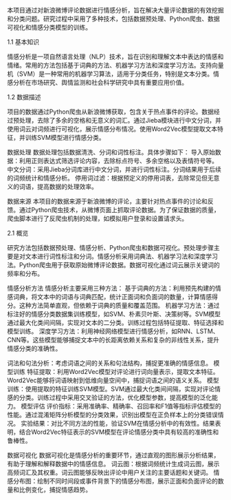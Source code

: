 本项目通过对新浪微博评论数据进行情感分析，旨在解决大量评论数据的有效挖掘和分类问题。研究过程中采用了多种技术，包括数据预处理、Python爬虫、数据可视化和情感分类模型的训练。

1.1  基本知识

情感分析是一项自然语言处理（NLP）技术，旨在识别和理解文本中表达的情感和情绪。常用的方法包括基于词典的方法、机器学习方法和深度学习方法。支持向量机（SVM）是一种常用的机器学习算法，适用于分类任务，特别是文本分类。情感分析在市场研究、舆情监测和社会科学研究中具有重要应用价值。

1.2  数据描述

项目的数据通过Python爬虫从新浪微博获取，包含关于热点事件的评论。数据经过预处理，去除了多余的空格和无意义的词汇。通过Jieba模块进行中文分词，并使用词云对词频进行可视化，展示情感分布情况。使用Word2Vec模型提取文本特征，并训练SVM模型进行情感分类。

数据处理
数据处理包括数据清洗、分词和词性标注。具体步骤如下：
导入原始数据：利用正则表达式筛选评论内容，去除标点符号、多余空格以及表情符号等。
中文分词：采用Jieba分词库进行中文分词，并进行词性标注。分词结果用于后续的词频统计和情感分析。
停用词过滤：根据预定义的停用词表，去除常见但无意义的词语，提高数据的处理效率。

数据来源
本项目的数据来源于新浪微博的评论，主要针对热点事件的讨论和反馈。通过Python爬虫技术，从微博页面上抓取评论数据。为了保证数据的质量，爬虫脚本进行了反爬虫机制的处理，如模拟用户登录和设置请求头。

2.1  概览

研究方法包括数据预处理、情感分析、Python爬虫和数据可视化。预处理步骤主要是对文本进行词性标注和分词。情感分析采用词典法、机器学习法和深度学习法。Python爬虫用于获取原始微博评论数据。数据可视化通过词云展示关键词的频率和分布。

情感分析方法
情感分析主要采用三种方法：
基于词典的方法：利用预先构建的情感词典，将文本中的词语与词典匹配，统计正面词和负面词的数量，计算情感得分。这种方法简单直观，但依赖于词典的质量和覆盖范围。
机器学习方法：通过标注好的情感分类数据集训练模型，如SVM、朴素贝叶斯、决策树等。SVM模型通过最大化类间间隔，实现对文本的二分类。训练过程包括特征提取、特征选择和模型训练。
深度学习方法：利用神经网络模型进行情感分析，如RNN、LSTM、CNN等。这些模型能够捕捉文本中的长距离依赖关系和复杂的非线性关系，提升情感分类的准确性。

词法和句法分析：考虑词语之间的关系和句法结构，捕捉更准确的情感信息。
模型训练
特征提取：利用Word2Vec模型对评论进行词向量表示，提取文本特征。Word2Vec能够将词语映射到低维向量空间中，捕捉词语之间的语义关系。
模型训练：使用提取的特征训练SVM模型。SVM通过最大化类间间隔，实现对评论情感的分类。训练过程中采用交叉验证的方法，优化模型参数，提高模型的泛化能力。
模型评估
评价指标：采用准确率、精确率、召回率和F1值等指标评估模型的性能。通过混淆矩阵分析模型的分类效果，识别出模型在正负样本上的分类错误情况。
实验结果：对比不同方法的性能，验证SVM在情感分析中的有效性。结果表明，结合Word2Vec特征表示的SVM模型在评论情感分类中具有较高的准确性和鲁棒性。

数据可视化
数据可视化是情感分析的重要环节，通过直观的图形展示分析结果，有助于理解和解释数据中的情感信息。
词云图：根据词频统计生成词云图，展示高频词汇及其权重。词云图能够反映出评论中用户关注的主要话题和关键词。
情感分布图：绘制不同时间段或事件背景下的情感分布图，展示正面和负面评论的数量和比例变化，捕捉情感趋势。
